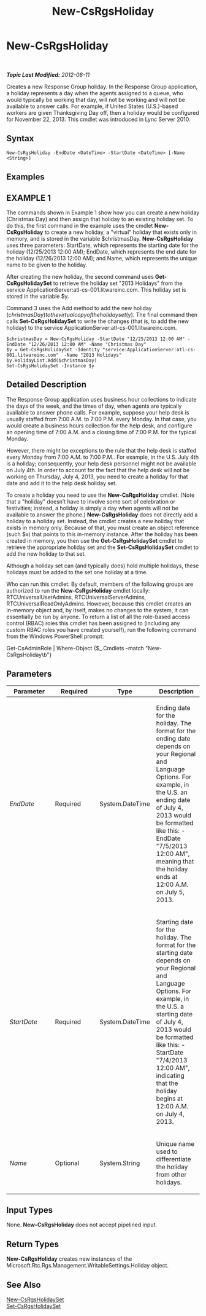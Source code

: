 ﻿---
title: New-CsRgsHoliday
TOCTitle: New-CsRgsHoliday
ms:assetid: 021c6286-207d-4924-b477-15c9a98d6fda
ms:mtpsurl: https://technet.microsoft.com/en-us/library/Gg398075(v=OCS.15)
ms:contentKeyID: 48183232
ms.date: 07/23/2014
mtps_version: v=OCS.15
---

<div data-xmlns="http://www.w3.org/1999/xhtml">

<div class="topic" data-xmlns="http://www.w3.org/1999/xhtml" data-msxsl="urn:schemas-microsoft-com:xslt" data-cs="http://msdn.microsoft.com/en-us/">

<div data-asp="http://msdn2.microsoft.com/asp">

# New-CsRgsHoliday

</div>

<div id="mainSection">

<div id="mainBody">

<span> </span>

_**Topic Last Modified:** 2012-08-11_

Creates a new Response Group holiday. In the Response Group application, a holiday represents a day when the agents assigned to a queue, who would typically be working that day, will not be working and will not be available to answer calls. For example, if United States (U.S.)-based workers are given Thanksgiving Day off, then a holiday would be configured for November 22, 2013. This cmdlet was introduced in Lync Server 2010.

<div>

## Syntax

    New-CsRgsHoliday -EndDate <DateTime> -StartDate <DateTime> [-Name <String>]

</div>

<div>

## Examples

<div>

## EXAMPLE 1

The commands shown in Example 1 show how you can create a new holiday (Christmas Day) and then assign that holiday to an existing holiday set. To do this, the first command in the example uses the cmdlet **New-CsRgsHoliday** to create a new holiday, a "virtual" holiday that exists only in memory, and is stored in the variable $christmasDay. **New-CsRgsHoliday** uses three parameters: StartDate, which represents the starting date for the holiday (12/25/2013 12:00 AM); EndDate, which represents the end date for the holiday (12/26/2013 12:00 AM); and Name, which represents the unique name to be given to the holiday.

After creating the new holiday, the second command uses **Get-CsRgsHolidaySet** to retrieve the holiday set "2013 Holidays" from the service ApplicationServer:atl-cs-001.litwareinc.com. This holiday set is stored in the variable $y.

Command 3 uses the Add method to add the new holiday ($christmasDay) to the virtual copy of the holiday set ($y). The final command then calls **Set-CsRgsHolidaySet** to write the changes (that is, to add the new holiday) to the service ApplicationServer:atl-cs-001.litwareinc.com.

    $christmasDay = New-CsRgsHoliday -StartDate "12/25/2013 12:00 AM" -EndDate "12/26/2013 12:00 AM" -Name "Christmas Day"
    $y = Get-CsRgsHolidaySet -Identity "service:ApplicationServer:atl-cs-001.litwareinc.com"  -Name "2013 Holidays"
    $y.HolidayList.Add($christmasDay)
    Set-CsRgsHolidaySet -Instance $y

</div>

</div>

<div>

## Detailed Description

The Response Group application uses business hour collections to indicate the days of the week, and the times of day, when agents are typically available to answer phone calls. For example, suppose your help desk is usually staffed from 7:00 A.M. to 7:00 P.M. every Monday. In that case, you would create a business hours collection for the help desk, and configure an opening time of 7:00 A.M. and a closing time of 7:00 P.M. for the typical Monday.

However, there might be exceptions to the rule that the help desk is staffed every Monday from 7:00 A.M. to 7:00 P.M.. For example, in the U.S. July 4th is a holiday; consequently, your help desk personnel might not be available on July 4th. In order to account for the fact that the help desk will not be working on Thursday, July 4, 2013, you need to create a holiday for that date and add it to the help desk holiday set.

To create a holiday you need to use the **New-CsRgsHoliday** cmdlet. (Note that a "holiday" doesn’t have to involve some sort of celebration or festivities; instead, a holiday is simply a day when agents will not be available to answer the phone.) **New-CsRgsHoliday** does not directly add a holiday to a holiday set. Instead, the cmdlet creates a new holiday that exists in memory only. Because of that, you must create an object reference (such $x) that points to this in-memory instance. After the holiday has been created in memory, you then use the **Get-CsRgsHolidaySet** cmdlet to retrieve the appropriate holiday set and the **Set-CsRgsHolidaySet** cmdlet to add the new holiday to that set.

Although a holiday set can (and typically does) hold multiple holidays, these holidays must be added to the set one holiday at a time.

Who can run this cmdlet: By default, members of the following groups are authorized to run the **New-CsRgsHoliday** cmdlet locally: RTCUniversalUserAdmins, RTCUniversalServerAdmins, RTCUniversalReadOnlyAdmins. However, because this cmdlet creates an in-memory object and, by itself, makes no changes to the system, it can essentially be run by anyone. To return a list of all the role-based access control (RBAC) roles this cmdlet has been assigned to (including any custom RBAC roles you have created yourself), run the following command from the Windows PowerShell prompt:

Get-CsAdminRole | Where-Object {$\_.Cmdlets –match "New-CsRgsHoliday\\b"}

</div>

<div>

## Parameters


<table>
<colgroup>
<col style="width: 25%" />
<col style="width: 25%" />
<col style="width: 25%" />
<col style="width: 25%" />
</colgroup>
<thead>
<tr class="header">
<th>Parameter</th>
<th>Required</th>
<th>Type</th>
<th>Description</th>
</tr>
</thead>
<tbody>
<tr class="odd">
<td><p><em>EndDate</em></p></td>
<td><p>Required</p></td>
<td><p>System.DateTime</p></td>
<td><p>Ending date for the holiday. The format for the ending date depends on your Regional and Language Options. For example, in the U.S. an ending date of July 4, 2013 would be formatted like this: -EndDate &quot;7/5/2013 12:00 AM&quot;, meaning that the holiday ends at 12:00 A.M. on July 5, 2013.</p></td>
</tr>
<tr class="even">
<td><p><em>StartDate</em></p></td>
<td><p>Required</p></td>
<td><p>System.DateTime</p></td>
<td><p>Starting date for the holiday. The format for the starting date depends on your Regional and Language Options. For example, in the U.S. a starting date of July 4, 2013 would be formatted like this: -StartDate &quot;7/4/2013 12:00 AM&quot;, indicating that the holiday begins at 12:00 A.M. on July 4, 2013.</p></td>
</tr>
<tr class="odd">
<td><p><em>Name</em></p></td>
<td><p>Optional</p></td>
<td><p>System.String</p></td>
<td><p>Unique name used to differentiate the holiday from other holidays.</p></td>
</tr>
</tbody>
</table>


</div>

<div>

## Input Types

None. **New-CsRgsHoliday** does not accept pipelined input.

</div>

<div>

## Return Types

**New-CsRgsHoliday** creates new instances of the Microsoft.Rtc.Rgs.Management.WritableSettings.Holiday object.

</div>

<div>

## See Also


[New-CsRgsHolidaySet](new-csrgsholidayset.md)  
[Set-CsRgsHolidaySet](set-csrgsholidayset.md)  
  

</div>

</div>

<span> </span>

</div>

</div>

</div>

